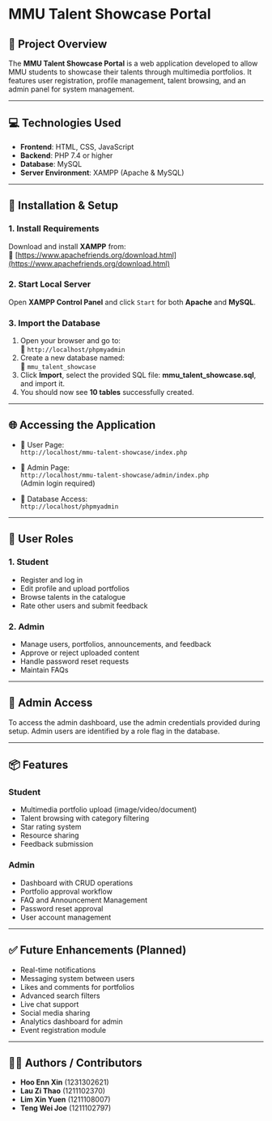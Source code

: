 # MMU Talent Showcase Portal

## 📌 Project Overview
The **MMU Talent Showcase Portal** is a web application developed to allow MMU students to showcase their talents through multimedia portfolios. It features user registration, profile management, talent browsing, and an admin panel for system management.

---

## 💻 Technologies Used
- **Frontend**: HTML, CSS, JavaScript  
- **Backend**: PHP 7.4 or higher  
- **Database**: MySQL  
- **Server Environment**: XAMPP (Apache & MySQL)

---

## 📂 Installation & Setup

### 1. Install Requirements
Download and install **XAMPP** from:  
🔗 [https://www.apachefriends.org/download.html](https://www.apachefriends.org/download.html)

### 2. Start Local Server
Open **XAMPP Control Panel** and click `Start` for both **Apache** and **MySQL**.

### 3. Import the Database
1. Open your browser and go to:  
   🔗 `http://localhost/phpmyadmin`
2. Create a new database named:  
   🔸 `mmu_talent_showcase`
3. Click **Import**, select the provided SQL file: **mmu_talent_showcase.sql**, and import it.
4. You should now see **10 tables** successfully created.

---

## 🌐 Accessing the Application

- 🔹 User Page:  
  `http://localhost/mmu-talent-showcase/index.php`

- 🔹 Admin Page:  
  `http://localhost/mmu-talent-showcase/admin/index.php`  
  (Admin login required)

- 🔹 Database Access:  
  `http://localhost/phpmyadmin`

---

## 👥 User Roles

### 1. Student
- Register and log in
- Edit profile and upload portfolios
- Browse talents in the catalogue
- Rate other users and submit feedback

### 2. Admin
- Manage users, portfolios, announcements, and feedback
- Approve or reject uploaded content
- Handle password reset requests
- Maintain FAQs

---

## 🔐 Admin Access
To access the admin dashboard, use the admin credentials provided during setup. Admin users are identified by a role flag in the database.

---

## 📦 Features

### Student
- Multimedia portfolio upload (image/video/document)
- Talent browsing with category filtering
- Star rating system
- Resource sharing
- Feedback submission

### Admin
- Dashboard with CRUD operations
- Portfolio approval workflow
- FAQ and Announcement Management
- Password reset approval
- User account management

---

## ✅ Future Enhancements (Planned)
- Real-time notifications
- Messaging system between users
- Likes and comments for portfolios
- Advanced search filters
- Live chat support
- Social media sharing
- Analytics dashboard for admin
- Event registration module

---

## 👨‍💻 Authors / Contributors
- **Hoo Enn Xin** (1231302621)
- **Lau Zi Thao** (1211102370)
- **Lim Xin Yuen** (1211108007)
- **Teng Wei Joe** (1211102797)

